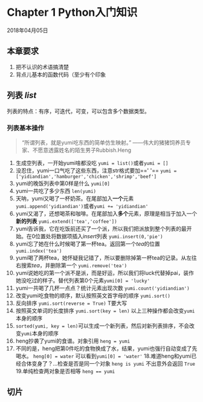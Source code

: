 # Chapter 1 Python入门知识

2018年04月05日
## 本章要求
 1. 把不认识的术语搞清楚
 2. 背点儿基本的函数代码（至少有个印象
## 列表 *list*
列表的特点：有序，可迭代，可变，可以包含多个数据类型。
### 列表基本操作
> “所谓列表，就是yumi吃东西的简单仿生映射。”
> ——伟大的猪猪饲养员专家、不愿意透露姓名的陌生男子Rubbish.Heng
 1. 生成空列表，一开始yumi啥都没吃 `yumi = list()`或者`yumi = []`
 2. 没忍住，yumi一口气吃了这些东西，注意str格式要加==' '==
`yumi = ['yidiandian','hamburger','chicken','shrimp','beef']`
 4. yumi的晚饭列表中第0样是什么 `yumi[0]`
 5. yumi一共吃了多少东西 `len(yumi)` 
 6. 天呐，yumi又喝了一杯奶茶。在尾部加入**一个**元素 `yumi.append('yidiandian')`或者`yumi += 'yidiandian'` 
 7. yumi又渴了，还想喝茶和咖啡。在尾部加入**多个**元素，原理是相当于加入一个**新的列表** `yumi.extend(['tea','coffee'])` 
 8. yumi告诉我，它在吃饭前还买了一个派，所以我们把派放到整个列表的最开始。在0位置处将数据项插入*insert*列表 
`yumi.insert(0,'pie')`
 9. yumi忘了她在什么时候喝了第一杯tea。返回第一个*tea*的位置 `yumi.index('tea')`
 10. yumi喝了两杯tea，她怀疑我记错了，所以要删除掉第一杯tea的记录。从左往右搜索*tea*，并删除第一个 `yumi.remove('tea')`
 10. yumi说她吃的第一个派不是派，而是好运，所以我们将luck代替掉pai，装作她没吃过的样子。替代列表第0个元素`yumi[0] = 'lucky'`
 11. yumi一共喝了几杯一点点？统计元素出现次数 `yumi.count('yidiandian')`
 12. 改变yumi吃食物的顺序，默认按照英文首字母的顺序 `yumi.sort()`
 13. 反向排序 `yumi.sort(reverse = True)` T要大写
 14. 按照英文单词的长度排序 `yumi.sort(key = len)` 以上三种操作都会改变`yumi`本身的顺序
 15. `sorted(yumi, key = len)`可以生成一个新列表，然后对新列表排序，不会改变`yumi`本身的顺序
 16. heng抄袭了yumi的食谱。对象引用 `heng = yumi`
 17. 不同的是，heng把第0件吃的食物换成了水，结果，yumi也强行自动变成了先喝水。 `heng[0] = water` 可以看到`yumi[0] = 'water'` 
 18.难道heng和yumi已经合体变身了？...检查是否是同一个对象 `heng is yumi` 不出意外会返回 `True`
 19.单纯检查两对象是否相等 `heng == yumi`
## 切片



